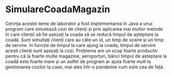 # SimulareCoadaMagazin
Cerința acestei teme de laborator a fost implementarea în Java a unui program care simulează cozi de clienți și prin aplicarea mai multor metode în care clienții să fie așezați la coada să se reducă timpul de așteptare la coadă. Sunt simultați clienți care au câte un id, un timp de sosire și un timp de servire. In funcție de  timpul la care ajung la coada, timpul de servire acești clienți sunt așezați la cozi. Problema are un scop foarte productiv pentru că la foarte multe magazine, aeroporturi, bănci timpul de asteptare la coadă este foarte mare și un astfel de program ar ajuta foarte mult la gestionarea cozilor la case, mai ales într-o pandemie cum este cea de față.
